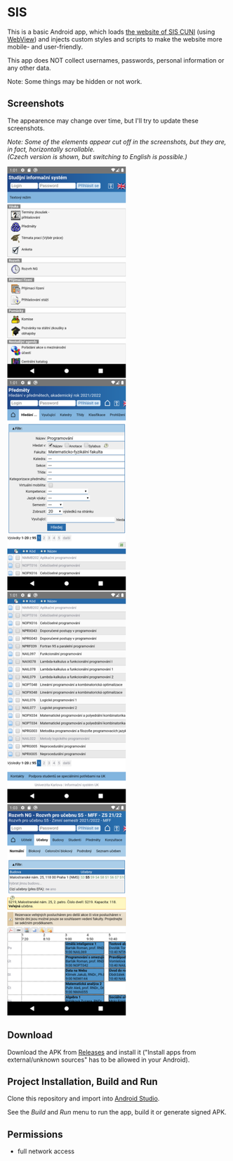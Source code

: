 # SIS

This is a basic Android app, which loads [the website of SIS CUNI](https://is.cuni.cz/studium/) (using [WebView](https://developer.android.com/reference/android/webkit/WebView.html)) and injects custom styles and scripts to make the website more mobile- and user-friendly.

This app does NOT collect usernames, passwords, personal information or any other data.

Note: Some things may be hidden or not work.

## Screenshots

The appearence may change over time, but I'll try to update these screenshots.

*Note: Some of the elements appear cut off in the screenshots, but they are, in fact, horizontally scrollable. \
(Czech version is shown, but switching to English is possible.)*

<img src="screenshots/home.png?raw=true" width=270>&emsp;<img src="screenshots/subjects.png?
raw=true" width=270>&emsp;<img src="screenshots/subjects-table.png?raw=true" width=270>&emsp;<img src="screenshots/schedule.png?raw=true" width=270>

## Download

Download the APK from [Releases](https://github.com/sykoram/sis/releases) and install it ("Install apps from external/unknown sources" has to be allowed in your Android).

## Project Installation, Build and Run

Clone this repository and import into [Android Studio](https://developer.android.com/studio/).

See the *Build* and *Run* menu to run the app, build it or generate signed APK.

## Permissions

- full network access

